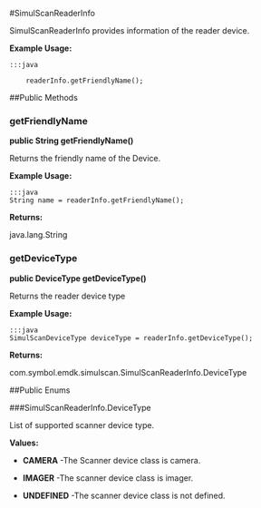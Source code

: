 #SimulScanReaderInfo

SimulScanReaderInfo provides information of the reader device.
 
 



**Example Usage:**
	
	:::java	
	 	
	 	readerInfo.getFriendlyName();


##Public Methods

### getFriendlyName

**public String getFriendlyName()**

Returns the friendly name of the Device.
 
 

**Example Usage:**
	
	:::java	
	String name = readerInfo.getFriendlyName();
	
	
	


**Returns:**

java.lang.String

### getDeviceType

**public DeviceType getDeviceType()**

Returns the reader device type
 
 

**Example Usage:**
	
	:::java	
	SimulScanDeviceType deviceType = readerInfo.getDeviceType();
	
	
	


**Returns:**

com.symbol.emdk.simulscan.SimulScanReaderInfo.DeviceType

##Public Enums

###SimulScanReaderInfo.DeviceType

List of supported scanner device type.
 
 

**Values:**

* **CAMERA** -The Scanner device class is camera.

* **IMAGER** -The scanner device class is imager.

* **UNDEFINED** -The scanner device class is not defined.

